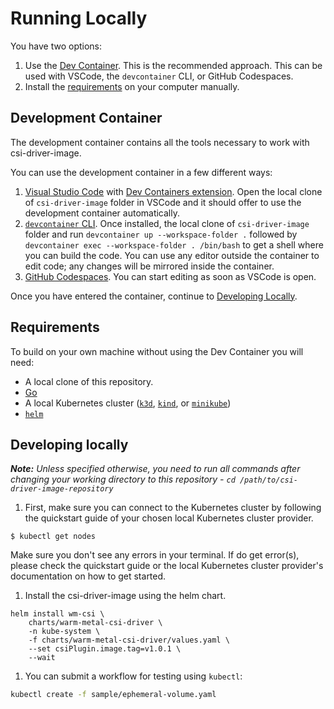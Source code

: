 # Running Locally

You have two options:

1. Use the [Dev Container](#development-container). This is the recommended approach. This can be used with VSCode, the `devcontainer` CLI, or GitHub Codespaces.
1. Install the [requirements](#requirements) on your computer manually.

## Development Container

The development container contains all the tools necessary to work with csi-driver-image.

You can use the development container in a few different ways:

1. [Visual Studio Code](https://code.visualstudio.com/) with [Dev Containers extension](https://marketplace.visualstudio.com/items?itemName=ms-vscode-remote.remote-containers). Open the local clone of `csi-driver-image` folder in VSCode and it should offer to use the development container automatically.
1. [`devcontainer` CLI](https://github.com/devcontainers/cli). Once installed, the local clone of `csi-driver-image` folder and run `devcontainer up --workspace-folder .` followed by `devcontainer exec --workspace-folder . /bin/bash` to get a shell where you can build the code. You can use any editor outside the container to edit code; any changes will be mirrored inside the container.
1. [GitHub Codespaces](https://github.com/codespaces). You can start editing as soon as VSCode is open.

Once you have entered the container, continue to [Developing Locally](#developing-locally).

## Requirements

To build on your own machine without using the Dev Container you will need:

* A local clone of this repository.
* [Go](https://golang.org/dl/)
* A local Kubernetes cluster ([`k3d`](https://k3d.io/#quick-start), [`kind`](https://kind.sigs.k8s.io/docs/user/quick-start/#installation), or [`minikube`](https://minikube.sigs.k8s.io/docs/start/))
* [`helm`](https://helm.sh/docs/intro/install/)

## Developing locally

_**Note:** Unless specified otherwise, you need to run all commands after changing your working directory to this repository - `cd /path/to/csi-driver-image-repository`_

1. First, make sure you can connect to the Kubernetes cluster by following the quickstart guide of your chosen local Kubernetes cluster provider.
  ```
  $ kubectl get nodes
  ```
  Make sure you don't see any errors in your terminal. If do get error(s), please check the quickstart guide or the local Kubernetes cluster provider's documentation on how to get started.

1. Install the csi-driver-image using the helm chart.
  ```
  helm install wm-csi \
      charts/warm-metal-csi-driver \
      -n kube-system \
      -f charts/warm-metal-csi-driver/values.yaml \
      --set csiPlugin.image.tag=v1.0.1 \
      --wait
  ```

1. You can submit a workflow for testing using `kubectl`:
  ```bash
  kubectl create -f sample/ephemeral-volume.yaml
  ```
